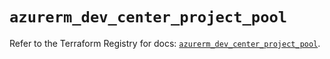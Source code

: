 # `azurerm_dev_center_project_pool`

Refer to the Terraform Registry for docs: [`azurerm_dev_center_project_pool`](https://registry.terraform.io/providers/hashicorp/azurerm/4.42.0/docs/resources/dev_center_project_pool).

